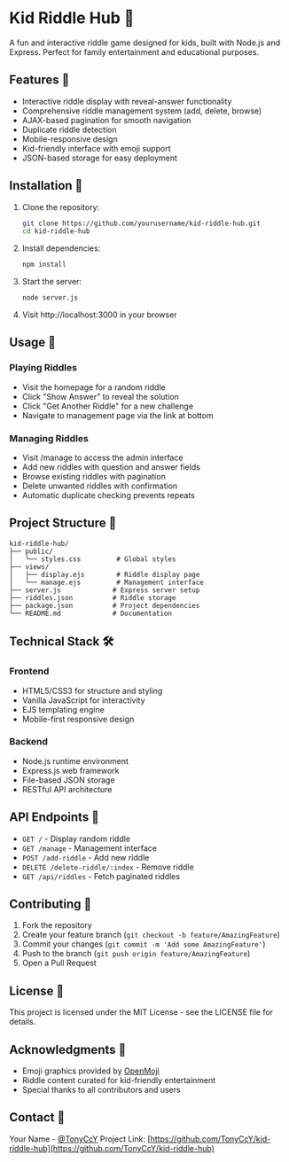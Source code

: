 # Kid Riddle Hub 🎯

A fun and interactive riddle game designed for kids, built with Node.js and Express. Perfect for family entertainment and educational purposes.

## Features 🌟

- Interactive riddle display with reveal-answer functionality
- Comprehensive riddle management system (add, delete, browse)
- AJAX-based pagination for smooth navigation
- Duplicate riddle detection
- Mobile-responsive design
- Kid-friendly interface with emoji support
- JSON-based storage for easy deployment

## Installation 🚀

1. Clone the repository:

    ```bash
    git clone https://github.com/yourusername/kid-riddle-hub.git
    cd kid-riddle-hub
    ```

2. Install dependencies:

    ```bash
    npm install
    ```

3. Start the server:

    ```bash
    node server.js
    ```

4. Visit http://localhost:3000 in your browser

## Usage 📖

### Playing Riddles
- Visit the homepage for a random riddle
- Click "Show Answer" to reveal the solution
- Click "Get Another Riddle" for a new challenge
- Navigate to management page via the link at bottom

### Managing Riddles
- Visit /manage to access the admin interface
- Add new riddles with question and answer fields
- Browse existing riddles with pagination
- Delete unwanted riddles with confirmation
- Automatic duplicate checking prevents repeats

## Project Structure 📁

    kid-riddle-hub/
    ├── public/
    │   └── styles.css         # Global styles
    ├── views/
    │   ├── display.ejs        # Riddle display page
    │   └── manage.ejs         # Management interface
    ├── server.js             # Express server setup
    ├── riddles.json          # Riddle storage
    ├── package.json          # Project dependencies
    └── README.md             # Documentation

## Technical Stack 🛠

### Frontend
- HTML5/CSS3 for structure and styling
- Vanilla JavaScript for interactivity
- EJS templating engine
- Mobile-first responsive design

### Backend
- Node.js runtime environment
- Express.js web framework
- File-based JSON storage
- RESTful API architecture

## API Endpoints 🔌

- `GET /` - Display random riddle
- `GET /manage` - Management interface
- `POST /add-riddle` - Add new riddle
- `DELETE /delete-riddle/:index` - Remove riddle
- `GET /api/riddles` - Fetch paginated riddles

## Contributing 🤝

1. Fork the repository
2. Create your feature branch (`git checkout -b feature/AmazingFeature`)
3. Commit your changes (`git commit -m 'Add some AmazingFeature'`)
4. Push to the branch (`git push origin feature/AmazingFeature`)
5. Open a Pull Request

## License 📄

This project is licensed under the MIT License - see the LICENSE file for details.

## Acknowledgments 🙏

- Emoji graphics provided by [OpenMoji](https://openmoji.org/)
- Riddle content curated for kid-friendly entertainment
- Special thanks to all contributors and users

## Contact 📧

Your Name - [@TonyCcY](https://twitter.com/TonyCcY)
Project Link: [https://github.com/TonyCcY/kid-riddle-hub](https://github.com/TonyCcY/kid-riddle-hub)